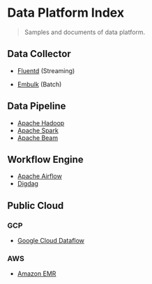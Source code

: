 # Data Platform Index
>Samples and documents of data platform.

## Data Collector
- [Fluentd](https://www.fluentd.org/) (Streaming)

- [Embulk](https://www.embulk.org/) (Batch)

## Data Pipeline
- [Apache Hadoop](https://hadoop.apache.org/)
- [Apache Spark](https://spark.apache.org/)
- [Apache Beam](https://beam.apache.org/)

## Workflow Engine
- [Apache Airflow](https://airflow.apache.org/)
- [Digdag](https://www.digdag.io/)

## Public Cloud
### GCP
- [Google Cloud Dataflow](https://cloud.google.com/dataflow?hl=ja)

### AWS
- [Amazon EMR](https://aws.amazon.com/jp/emr/)
